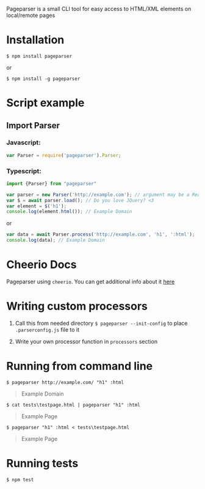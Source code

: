 
Pageparser is a small CLI tool for easy access to HTML/XML elements on local/remote pages

# Installation
`$ npm install pageparser`

or

`$ npm install -g pageparser`

# Script example

## Import Parser

### Javascript:
```js
var Parser = require('pageparser').Parser;
```

### Typescript:
```typescript
import {Parser} from "pageparser"
```

```js
var parser = new Parser('http://example.com'); // argument may be a ReadStream or String (URL or File Path)
var $ = await parser.load(); // Do you love JQuery? <3
var element = $('h1');
console.log(element.html()); // Example Domain
```

or

```js
var data = await Parser.process('http://example.com', 'h1', ':html');
console.log(data); // Example Domain
```

# Cheerio Docs
Pageparser using `cheerio`.
You can get additional info about it [here](https://github.com/cheeriojs/cheerio)

# Writing custom processors

1. Call this from needed directory
`$ pageparser --init-config`
to  place `.parserconfig.js` file to it

2. Write your own processor function in `processors` section

# Running from command line
`$ pageparser http://example.com/ "h1" :html`
> Example Domain


`$ cat tests\testpage.html | pageparser "h1" :html`
> Example Page


`$ pageparser "h1" :html < tests\testpage.html`
> Example Page


# Running tests
`$ npm test`